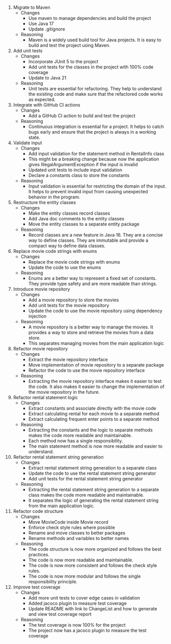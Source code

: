 1. Migrate to Maven
    - Changes
        - Use maven to manage dependencies and build the project
        - Use Java 17
        - Update .gitignore
    - Reasoning
        - Maven is a widely used build tool for Java projects. It is easy to build and test the project using Maven.
2. Add unit tests
    - Changes
        - Incorporate JUnit 5 to the project
        - Add unit tests for the classes in the project with 100% code coverage
        - Update to Java 21
    - Reasoning
        - Unit tests are essential for refactoring. They help to understand the existing code and make sure that the
          refactored code works as expected.
3. Integrate with GitHub CI actions
    - Changes
        - Add a GitHub CI action to build and test the project
    - Reasoning
        - Continuous integration is essential for a project. It helps to catch bugs early and ensure that the project
          is always in a working state.
4. Validate input
    - Changes
        - Add input validation for the statement method in RentalInfo class
        - This might be a breaking change because now the application gives IllegalArgumentException if the input is
          invalid
        - Updated unit tests to include input validation
        - Declare a constants class to store the constants
    - Reasoning
        - Input validation is essential for restricting the domain of the input. It helps to prevent invalid input from
          causing unexpected behavior in the program.
5. Restructure the entity classes
    - Changes
        - Make the entity classes record classes
        - Add Java doc comments to the entity classes
        - Move the entity classes to a separate entity package
    - Reasoning
        - Record classes are a new feature in Java 16. They are a concise way to define classes. They are immutable and
          provide a compact way to define data classes.
6. Replace movie code strings with enums
    - Changes
        - Replace the movie code strings with enums
        - Update the code to use the enums
    - Reasoning
        - Enums are a better way to represent a fixed set of constants. They provide type safety and are more readable
          than strings.
7. Introduce movie repository
    - Changes
        - Add a movie repository to store the movies
        - Add unit tests for the movie repository
        - Update the code to use the movie repository using dependency injection
    - Reasoning
        - A movie repository is a better way to manage the movies. It provides a way to store and retrieve the movies
          from a data store.
        - This separates managing movies from the main application logic
8. Refactor movie repository
    - Changes
        - Extract the movie repository interface
        - Move implementation of movie repository to a separate package
        - Refactor the code to use the movie repository interface
    - Reasoning
        - Extracting the movie repository interface makes it easier to test the code. It also makes it easier to change
          the implementation of the movie repository in the future.
9. Refactor rental statement logic
    - Changes
        - Extract constants and associate directly with the movie code
        - Extract calculating rental for each movie to a separate method
        - Extract calculating frequent enter points to a separate method
    - Reasoning
        - Extracting the constants and the logic to separate methods makes the code more readable and maintainable.
        - Each method now has a single responsibility.
        - The main statement method is now more readable and easier to understand.
10. Refactor rental statement string generation
    - Changes
        - Extract rental statement string generation to a separate class
        - Update the code to use the rental statement string generator
        - Add unit tests for the rental statement string generator
    - Reasoning
        - Extracting the rental statement string generation to a separate class makes the code more readable and
          maintainable.
        - It separates the logic of generating the rental statement string from the main application logic.
11. Refactor code structure
    - Changes
        - Move MovieCode inside Movie record
        - Enforce check style rules where possible
        - Rename and move classes to better packages
        - Rename methods and variables to better names
    - Reasoning
        - The code structure is now more organized and follows the best practices.
        - The code is now more readable and maintainable.
        - The code is now more consistent and follows the check style rules.
        - The code is now more modular and follows the single responsibility principle.
12. Improve test coverage
    - Changes
        - Add more unit tests to cover edge cases in validation
        - Added jacoco plugin to measure test coverage
        - Update README with link to ChangeList and how to generate and view test coverage report
    - Reasoning
        - The test coverage is now 100% for the project
        - The project now has a jacoco plugin to measure the test coverage
